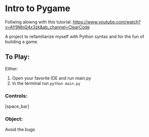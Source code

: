 # Intro to Pygame
Follwing alowng with this tutorial: https://www.youtube.com/watch?v=AY9MnQ4x3zk&ab_channel=ClearCode

A project to refamiliarize myself with Python syntax and for the fun of building a game.

## To Play:
Either:
1. Open your favorite IDE and run main.py
2. In the terminal run `python main.py`

### Controls:
[space_bar]

### Object:
Avoid the bugs
